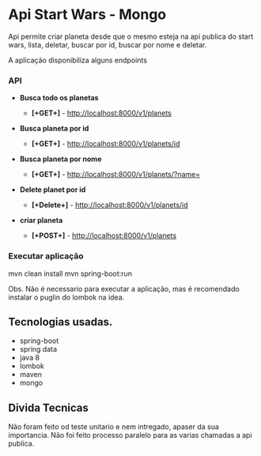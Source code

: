 # Api Start Wars - Mongo

Api permite criar planeta desde que o mesmo esteja na api publica do start wars, lista, deletar, buscar por id,
buscar por nome e deletar.


A aplicação disponibiliza alguns endpoints 


### API

 - **Busca todo os planetas**

    - **[+GET+]** -  [http://localhost:8000/v1/planets](http://localhost:8000/v1/planets)
    
 - **Busca planeta por id**
 
     - **[+GET+]** -  [http://localhost:8000/v1/planets/id](http://localhost:8000/v1/planets/id)
     
 - **Busca planeta por nome**
 
     - **[+GET+]** -  [http://localhost:8000/v1/planets/?name=](http://localhost:8000/v1/planets/?name=)     
        
    
- **Delete planet por id**
    
    - **[+Delete+]** - [http://localhost:8000/v1/planets/id](http://localhost:8000/v1/planets/id])
    
- **criar  planeta**  
    
    - **[+POST+]** - [http://localhost:8000/v1/planets](http://localhost:8000/v1/planets/)
    
    

### Executar aplicação

mvn clean install
mvn spring-boot:run

Obs. Não é necessario para executar a aplicação, mas é recomendado instalar o puglin do lombok na idea.

## Tecnologias usadas.

- spring-boot
- spring data
- java 8
- lombok
- maven
- mongo


## Divida Tecnicas

Não foram feito od teste unitario e nem intregado, apaser da sua importancia.
Não foi feito processo paralelo para as varias chamadas a api publica.




